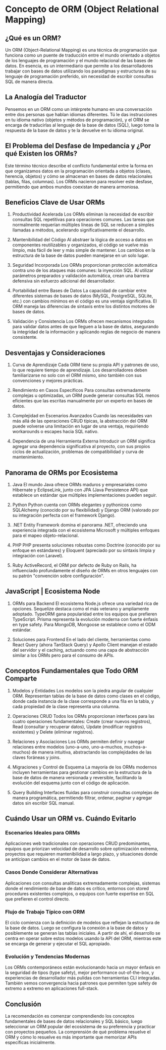 # Concepto de ORM (Object Relational Mapping)

## ¿Qué es un ORM?

Un ORM (Object-Relational Mapping) es una técnica de programación que funciona como un puente de traducción entre el mundo orientado a objetos de los lenguajes de programación y el mundo relacional de las bases de datos. En esencia, es un intermediario que permite a los desarrolladores trabajar con bases de datos utilizando los paradigmas y estructuras de su lenguaje de programación preferido, sin necesidad de escribir consultas SQL de manera directa.

## La Analogía del Traductor

Pensemos en un ORM como un intérprete humano en una conversación entre dos personas que hablan idiomas diferentes. Tú le das instrucciones en tu idioma nativo (objetos y métodos de programación), y el ORM se encarga de traducirlas al lenguaje de la base de datos (SQL), luego toma la respuesta de la base de datos y te la devuelve en tu idioma original.

## El Problema del Desfase de Impedancia y ¿Por qué Existen los ORMs?

Este término técnico describe el conflicto fundamental entre la forma en que organizamos datos en la programación orientada a objetos (clases, herencia, objetos) y cómo se almacenan en bases de datos relacionales (tablas, filas, columnas). Los ORMs nacieron para resolver este desfase, permitiendo que ambos mundos coexistan de manera armoniosa.

## Beneficios Clave de Usar ORMs

1. Productividad Acelerada
    Los ORMs eliminan la necesidad de escribir consultas SQL repetitivas para operaciones comunes. Las tareas que normalmente requerían múltiples líneas de SQL se reducen a simples llamadas a métodos, acelerando significativamente el desarrollo.

2. Mantenibilidad del Código
    Al abstraer la lógica de acceso a datos en componentes reutilizables y organizados, el código se vuelve más limpio, más fácil de leer y más simple de mantener. Los cambios en la estructura de la base de datos pueden manejarse en un solo lugar.

3. Seguridad Incorporada
    Los ORMs proporcionan protección automática contra uno de los ataques más comunes: la inyección SQL. Al utilizar parámetros preparados y validación automática, crean una barrera defensiva sin esfuerzo adicional del desarrollador.

4. Portabilidad entre Bases de Datos
    La capacidad de cambiar entre diferentes sistemas de bases de datos (MySQL, PostgreSQL, SQLite, etc.) con cambios mínimos en el código es una ventaja significativa. El ORM maneja las diferencias de sintaxis entre los distintos motores de bases de datos.

5. Validación y Consistencia
    Los ORMs ofrecen mecanismos integrados para validar datos antes de que lleguen a la base de datos, asegurando la integridad de la información y aplicando reglas de negocio de manera consistente.

## Desventajas y Consideraciones

1. Curva de Aprendizaje
    Cada ORM tiene su propia API y patrones de uso, lo que requiere tiempo de aprendizaje. Los desarrolladores deben familiarizarse no solo con el ORM mismo, sino también con sus convenciones y mejores prácticas.

2. Rendimiento en Casos Específicos
    Para consultas extremadamente complejas u optimizadas, un ORM puede generar consultas SQL menos eficientes que las escritas manualmente por un experto en bases de datos.

3. Complejidad en Escenarios Avanzados
    Cuando las necesidades van más allá de las operaciones CRUD típicas, la abstracción del ORM puede volverse una limitación en lugar de una ventaja, requiriendo workarounds o escapes hacia SQL nativo.

4. Dependencia de una Herramienta Externa
    Introducir un ORM significa agregar una dependencia significativa al proyecto, con sus propios ciclos de actualización, problemas de compatibilidad y curva de mantenimiento.

## Panorama de ORMs por Ecosistema

1. Java
    El mundo Java ofrece ORMs maduros y empresariales como Hibernate y EclipseLink, junto con JPA (Java Persistence API) que establece un estándar que múltiples implementaciones pueden seguir.

2. Python
    Python cuenta con ORMs elegantes y pythonicos como SQLAlchemy (conocido por su flexibilidad) y Django ORM (valorado por su integración perfecta con el framework Django).

3. .NET
    Entity Framework domina el panorama .NET, ofreciendo una experiencia integrada con el ecosistema Microsoft y múltiples enfoques para el mapeo objeto-relacional.

4. PHP
    PHP presenta soluciones robustas como Doctrine (conocido por su enfoque en estándares) y Eloquent (apreciado por su sintaxis limpia y integración con Laravel).

5. Ruby
    ActiveRecord, el ORM por defecto de Ruby on Rails, ha influenciado profundamente el diseño de ORMs en otros lenguajes con su patrón "convención sobre configuración".

## JavaScript | Ecosistema Node

1. ORMs para Backend
    El ecosistema Node.js ofrece una variedad rica de opciones. Sequelize destaca como el más veterano y ampliamente adoptado. TypeORM gana popularidad entre los equipos que prefieren TypeScript. Prisma representa la evolución moderna con fuerte énfasis en type safety. Para MongoDB, Mongoose se establece como el ODM estándar.

2. Soluciones para Frontend
    En el lado del cliente, herramientas como React Query (ahora TanStack Query) y Apollo Client manejan el estado del servidor y el caching, actuando como una capa de abstracción similar a los ORMs pero para el consumo de APIs.

## Conceptos Fundamentales que Todo ORM Comparte

1. Modelos y Entidades
    Los modelos son la piedra angular de cualquier ORM. Representan tablas de la base de datos como clases en el código, donde cada instancia de la clase corresponde a una fila en la tabla, y cada propiedad de la clase representa una columna.

2. Operaciones CRUD
    Todos los ORMs proporcionan interfaces para las cuatro operaciones fundamentales: Create (crear nuevos registros), Read (consultar y recuperar datos), Update (modificar registros existentes) y Delete (eliminar registros).

3. Relaciones y Asociaciones
    Los ORMs permiten definir y navegar relaciones entre modelos (uno-a-uno, uno-a-muchos, muchos-a-muchos) de manera intuitiva, abstractando las complejidades de las claves foráneas y joins.

4. Migraciones y Control de Esquema
    La mayoría de los ORMs modernos incluyen herramientas para gestionar cambios en la estructura de la base de datos de manera versionada y reversible, facilitando la evolución del esquema junto con el código de aplicación.

5. Query Building
    Interfaces fluidas para construir consultas complejas de manera programática, permitiendo filtrar, ordenar, paginar y agregar datos sin escribir SQL manual.

## Cuándo Usar un ORM vs. Cuándo Evitarlo

### Escenarios Ideales para ORMs

Aplicaciones web tradicionales con operaciones CRUD predominantes, equipos que priorizan velocidad de desarrollo sobre optimización extrema, proyectos que requieren mantenibilidad a largo plazo, y situaciones donde se anticipan cambios en el motor de base de datos.

### Casos Donde Considerar Alternativas

Aplicaciones con consultas analíticas extremadamente complejas, sistemas donde el rendimiento de base de datos es crítico, entornos con stored procedures existentes complejos, o equipos con fuerte expertise en SQL que prefieren el control directo.

### Flujo de Trabajo Típico con ORM

El ciclo comienza con la definición de modelos que reflejan la estructura de la base de datos. Luego se configura la conexión a la base de datos y posiblemente se generan las tablas iniciales. A partir de ahí, el desarrollo se centra en operar sobre estos modelos usando la API del ORM, mientras este se encarga de generar y ejecutar el SQL apropiado.

### Evolución y Tendencias Modernas

Los ORMs contemporáneos están evolucionando hacia un mayor énfasis en la seguridad de tipos (type safety), mejor performance out-of-the-box, y experiencias de desarrollador más pulidas con herramientas CLI integradas. También vemos convergencia hacia patrones que permiten type safety de extremo a extremo en aplicaciones full-stack.

## Conclusión

La recomendación es comenzar comprendiendo los conceptos fundamentales de bases de datos relacionales y SQL básico, luego seleccionar un ORM popular del ecosistema de su preferencia y practicar con proyectos pequeños. La comprensión de qué problema resuelve el ORM y cómo lo resuelve es más importante que memorizar APIs específicas inicialmente.
